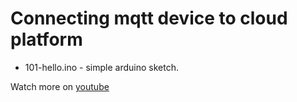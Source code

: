 # Connecting mqtt device to cloud platform

- 101-hello.ino - simple arduino sketch.

Watch more on [youtube](https://www.youtube.com/watch?v=iadCr6fGxIk&list=PLb9vz8ebECgXBgilNF5UF7j01h2xWS-3I&index=1)